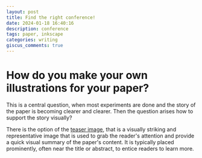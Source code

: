 ```yaml
---
layout: post
title: Find the right conference!
date: 2024-01-18 16:40:16
description: conference
tags: paper, inkscape 
categories: writing
giscus_comments: true
---
```


# How do you make your own illustrations for your paper? 

This is a central question, when most experiments are done and the story of the paper is becoming clearer and clearer. 
Then the question arises how to support the story visually? 

There is the option of the [teaser image](https://academia.stackexchange.com/questions/44837/what-is-teaser-image), that is a visually striking and representative image that is used to grab the reader's attention and provide a quick visual summary of the paper's content. 
It is typically placed prominently, often near the title or abstract, to entice readers to learn more.

